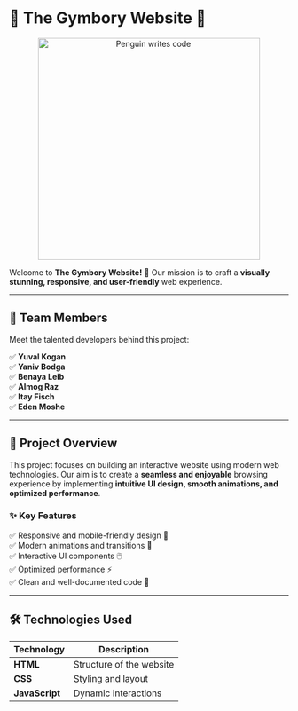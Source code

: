 # 🌟 The Gymbory Website 🌟  

<p align="center">
  <img src="https://github.com/KoganTheDev/architecture_Task1/blob/3c5b2b712f6fac6673b863ba2aa5a0c798ff3179/images%26gifs/Penguin%20Coding.gif" alt="Penguin writes code" width="400"/>
</p>  

Welcome to **The Gymbory Website!** 🚀 Our mission is to craft a **visually stunning, responsive, and user-friendly** web experience.  

---

## 👥 Team Members  

Meet the talented developers behind this project:  

✅ **Yuval Kogan**  
✅ **Yaniv Bodga**  
✅ **Benaya Leib**  
✅ **Almog Raz**  
✅ **Itay Fisch**  
✅ **Eden Moshe**  

---

## 📌 Project Overview  

This project focuses on building an interactive website using modern web technologies. Our aim is to create a **seamless and enjoyable** browsing experience by implementing **intuitive UI design, smooth animations, and optimized performance**.  

### ✨ Key Features  
✅ Responsive and mobile-friendly design 📱  
✅ Modern animations and transitions 🎨  
✅ Interactive UI components 🖱️  
✅ Optimized performance ⚡  
✅ Clean and well-documented code 📝  

---

## 🛠️ Technologies Used  

| Technology | Description |
|------------|------------|
| **HTML**   | Structure of the website |
| **CSS**    | Styling and layout |
| **JavaScript** | Dynamic interactions |
